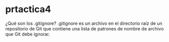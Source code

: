 # prtactica4

¿Qué son los .gitignore?
.gitignore es un archivo en el directorio raíz de un repositorio de Git que contiene una lista de patrones de nombre de archivo que Git debe ignorar. 

